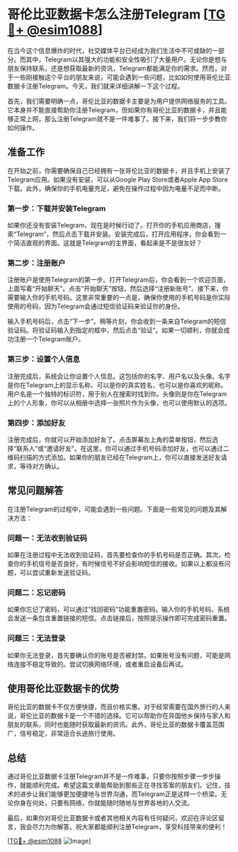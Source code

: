 # 哥伦比亚数据卡怎么注册Telegram [[TG💪+ @esim1088](https://t.me/s/esim1088)]

在当今这个信息爆炸的时代，社交媒体平台已经成为我们生活中不可或缺的一部分。而其中，Telegram以其强大的功能和安全性吸引了大量用户。无论你是想与朋友保持联系，还是想获取最新的资讯，Telegram都能满足你的需求。然而，对于一些刚接触这个平台的朋友来说，可能会遇到一些问题，比如如何使用哥伦比亚数据卡注册Telegram。今天，我们就来详细讲解一下这个过程。

首先，我们需要明确一点，哥伦比亚的数据卡主要是为用户提供网络服务的工具。它本身并不能直接帮助你注册Telegram，但如果你有哥伦比亚的数据卡，并且能够正常上网，那么注册Telegram就不是一件难事了。接下来，我们将一步步教你如何操作。

## 准备工作

在开始之前，你需要确保自己已经拥有一张哥伦比亚的数据卡，并且手机上安装了Telegram应用。如果没有安装，可以从Google Play Store或者Apple App Store下载。此外，确保你的手机电量充足，避免在操作过程中因为电量不足而中断。

### 第一步：下载并安装Telegram

如果你还没有安装Telegram，现在是时候行动了。打开你的手机应用商店，搜索“Telegram”，然后点击下载并安装。安装完成后，打开应用程序，你会看到一个简洁直观的界面。这就是Telegram的主界面，看起来是不是很友好？

### 第二步：注册账户

注册账户是使用Telegram的第一步。打开Telegram后，你会看到一个欢迎页面，上面写着“开始聊天”。点击“开始聊天”按钮，然后选择“注册新账号”。接下来，你需要输入你的手机号码。这里非常重要的一点是，确保你使用的手机号码是你实际使用的号码，因为Telegram会通过短信验证码来验证你的身份。

输入手机号码后，点击“下一步”。稍等片刻，你会收到一条来自Telegram的短信验证码。将验证码输入到指定的框中，然后点击“验证”。如果一切顺利，你就会成功注册一个Telegram账户。

### 第三步：设置个人信息

注册完成后，系统会让你设置个人信息。这包括你的名字、用户名以及头像。名字是你在Telegram上的显示名称，可以是你的真实姓名，也可以是你喜欢的昵称。用户名是一个独特的标识符，用于别人在搜索时找到你。头像则是你在Telegram上的个人形象，你可以从相册中选择一张照片作为头像，也可以使用默认的选项。

### 第四步：添加好友

注册完成后，你就可以开始添加好友了。点击屏幕左上角的菜单按钮，然后选择“联系人”或“邀请好友”。在这里，你可以通过手机号码添加好友，也可以通过二维码扫描的方式添加。如果你的朋友已经在Telegram上，你可以直接发送好友请求，等待对方确认。

## 常见问题解答

在注册Telegram的过程中，可能会遇到一些问题。下面是一些常见的问题及其解决方法：

### 问题一：无法收到验证码

如果在注册过程中无法收到验证码，首先要检查你的手机号码是否正确。其次，检查你的手机信号是否良好，有时候信号不好会影响短信的接收。如果以上都没有问题，可以尝试重新发送验证码。

### 问题二：忘记密码

如果你忘记了密码，可以通过“找回密码”功能重置密码。输入你的手机号码，系统会发送一条包含重置链接的短信。点击链接后，按照提示操作即可完成密码重置。

### 问题三：无法登录

如果你无法登录，首先要确认你的账号是否被封禁。如果账号没有问题，可能是网络连接不稳定导致的。尝试切换网络环境，或者重启设备后再试。

## 使用哥伦比亚数据卡的优势

哥伦比亚的数据卡不仅方便快捷，而且价格实惠。对于经常需要在国外旅行的人来说，哥伦比亚的数据卡是一个不错的选择。它可以帮助你在异国他乡保持与家人和朋友的联系，同时也能随时获取最新的资讯。此外，哥伦比亚的数据卡覆盖范围广，信号稳定，非常适合长途旅行使用。

## 总结

通过哥伦比亚数据卡注册Telegram并不是一件难事，只要你按照步骤一步步操作，就能顺利完成。希望这篇文章能帮助到那些正在寻找答案的朋友们。记住，技术的进步让我们能够更加便捷地与世界沟通，而Telegram正是这样一个桥梁。无论你身在何处，只要有网络，你就能随时随地与世界各地的人交流。

最后，如果你对哥伦比亚数据卡或者其他相关内容有任何疑问，欢迎在评论区留言，我会尽力为你解答。祝大家都能顺利注册Telegram，享受科技带来的便利！

[[TG💪+ @esim1088](https://t.me/s/esim1088) ![Image](https://i.postimg.cc/4NQfJmqS/Snipaste-2025-05-13-00-14-12.png)]